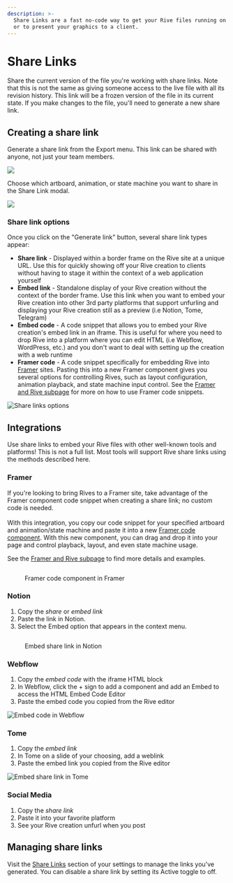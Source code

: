```yaml
---
description: >-
  Share Links are a fast no-code way to get your Rive files running on a website
  or to present your graphics to a client.
---
```


# Share Links

Share the current version of the file you're working with share links. Note that this is not the same as giving someone access to the live file with all its revision history. This link will be a frozen version of the file in its current state. If you make changes to the file, you'll need to generate a new share link.&#x20;

## Creating a share link

Generate a share link from the Export menu. This link can be shared with anyone, not just your team members.

![](<../../.gitbook/assets/CleanShot 2022-08-01 at 15.25.06@2x.png>)

Choose which artboard, animation, or state machine you want to share in the Share Link modal.

![](<../../.gitbook/assets/Screen Shot 2022-05-19 at 4.02.59 PM.png>)

### Share link options

Once you click on the "Generate link" button, several share link types appear:

* **Share link** - Displayed within a border frame on the Rive site at a unique URL. Use this for quickly showing off your Rive creation to clients without having to stage it within the context of a web application yourself
* **Embed link** - Standalone display of your Rive creation without the context of the border frame. Use this link when you want to embed your Rive creation into other 3rd party platforms that support unfurling and displaying your Rive creation still as a preview (i.e Notion, Tome, Telegram)
* **Embed code** - A code snippet that allows you to embed your Rive creation's embed link in an iframe. This is useful for where you need to drop Rive into a platform where you can edit HTML (i.e Webflow, WordPress, etc.) and you don't want to deal with setting up the creation with a web runtime
* **Framer code** - A code snippet specifically for embedding Rive into [Framer](https://www.framer.com/) sites. Pasting this into a new Framer component gives you several options for controlling Rives, such as layout configuration, animation playback, and state machine input control. See the [Framer and Rive subpage](framer-and-rive.md) for more on how to use Framer code snippets.

![Share links options](<../../.gitbook/assets/Screen Shot 2022-08-12 at 12.06.46 PM.png>)

## Integrations

Use share links to embed your Rive files with other well-known tools and platforms! This is not a full list. Most tools will support Rive share links using the methods described here.

### Framer

If you're looking to bring Rives to a Framer site, take advantage of the Framer component code snippet when creating a share link; no custom code is needed.\
\
With this integration, you copy our code snippet for your specified artboard and animation/state machine and paste it into a new [Framer code component](https://www.framer.com/learn/code-components/). With this new component, you can drag and drop it into your page and control playback, layout, and even state machine usage.

See the [Framer and Rive subpage](framer-and-rive.md) to find more details and examples.

<figure><img src="../../.gitbook/assets/Screen Shot 2022-08-25 at 10.39.22 AM.png" alt=""><figcaption><p>Framer code component in Framer</p></figcaption></figure>

### Notion

1. Copy the _share_ or _embed link_
2. Paste the link in Notion.
3. Select the Embed option that appears in the context menu.

<figure><img src="../../.gitbook/assets/CleanShot 2022-08-01 at 15.32.03@2x.png" alt=""><figcaption><p>Embed share link in Notion</p></figcaption></figure>

### Webflow

1. Copy the _embed code_ with the iframe HTML block
2. In Webflow, click the + sign to add a component and add an Embed to access the HTML Embed Code Editor
3. Paste the embed code you copied from the Rive editor

![Embed code in Webflow](<../../.gitbook/assets/Screen Shot 2022-05-19 at 7.30.30 PM.png>)

### Tome

1. Copy the _embed link_
2. In Tome on a slide of your choosing, add a weblink
3. Paste the embed link you copied from the Rive editor

![Embed share link in Tome](<../../.gitbook/assets/Screen Shot 2022-05-19 at 7.32.34 PM.png>)

### Social Media

1. Copy the _share link_
2. Paste it into your favorite platform
3. See your Rive creation unfurl when you post

## Managing share links

Visit the [Share Links](https://rive.app/profile/?section=share%20links) section of your settings to manage the links you've generated. You can disable a share link by setting its Active toggle to off.
